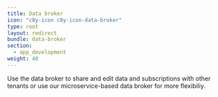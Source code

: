 ```yaml
---
title: Data broker
icon: "c8y-icon c8y-icon-data-broker"
type: root
layout: redirect
bundle: data-broker
section:
  - app_development
weight: 40
---
```


Use the data broker to share and edit data and subscriptions with other tenants or use our microservice-based data broker for more flexibiliy.
